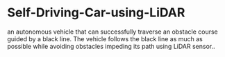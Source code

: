 # Self-Driving-Car-using-LiDAR
an autonomous vehicle that can successfully traverse an obstacle course guided by a black line. The vehicle follows the black line as much as possible while avoiding obstacles impeding its path using LiDAR sensor..
